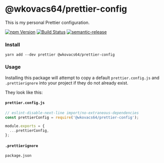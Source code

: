 # @wkovacs64/prettier-config

This is my personal Prettier configuration.

[![npm Version][npm-image]][npm-url] [![Build Status][ci-image]][ci-url]
[![semantic-release][semantic-release-image]][semantic-release-url]

### Install

```
yarn add --dev prettier @wkovacs64/prettier-config
```

### Usage

Installing this package will attempt to copy a default `prettier.config.js` and
`.prettierignore` into your project if they do not already exist.

They look like this:

#### `prettier.config.js`

```js
// eslint-disable-next-line import/no-extraneous-dependencies
const prettierConfig = require('@wkovacs64/prettier-config');

module.exports = {
  ...prettierConfig,
};
```

#### `.prettierignore`

```
package.json
```

[npm-image]:
  https://img.shields.io/npm/v/@wkovacs64/prettier-config.svg?style=flat-square
[npm-url]: https://www.npmjs.com/package/@wkovacs64/prettier-config
[ci-image]:
  https://img.shields.io/circleci/project/github/wKovacs64/prettier-config/master.svg?style=flat-square
[ci-url]: https://circleci.com/gh/wKovacs64/prettier-config
[semantic-release-image]:
  https://img.shields.io/badge/%20%20%F0%9F%93%A6%F0%9F%9A%80-semantic--release-e10079.svg?style=flat-square
[semantic-release-url]: https://github.com/semantic-release/semantic-release
